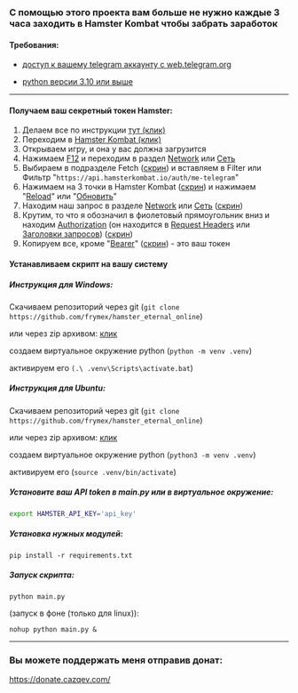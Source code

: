 ### **С помощью этого проекта вам больше не нужно каждые 3 часа заходить в Hamster Kombat чтобы забрать заработок** 

#### Требования:

* <u>доступ к вашему telegram аккаунту с web.telegram.org</u>

* <u>python версии 3.10 или выше</u> 

  

---





#### Получаем ваш секретный токен Hamster:

1. Делаем все по инструкции [тут (клик)](https://github.com/mudachyo/Hamster-Kombat?tab=readme-ov-file#%D1%81%D0%BF%D0%BE%D1%81%D0%BE%D0%B1-1)
2. Переходим в [Hamster Kombat (клик)](https://web.telegram.org/a/#?tgaddr=tg%3A%2F%2Fresolve%3Fdomain%3Dhamster_kombat_bot)
3. Открываем игру, и она у вас должна загрузится 
4. Нажимаем <u>F12</u> и переходим в раздел <u>Network</u> или <u>Сеть</u>
5. Выбираем в подразделе Fetch ([скрин](https://i.imgur.com/RPJhLz9.png)) и вставляем в Filter или Фильтр "`https://api.hamsterkombat.io/auth/me-telegram`"
6. Нажимаем на 3 точки в Hamster Kombat ([скрин](https://i.imgur.com/jXQIdmQ.png)) и нажимаем "<u>Reload</u>" или "<u>Обновить</u>"
7. Находим наш запрос в разделе <u>Network</u> или <u>Сеть</u> ([скрин](https://i.imgur.com/7YBfyWM.png)) 
8. Крутим, то что я обозначил в фиолетовый прямоугольник вниз и находим <u>Authorization</u> (он находится в <u>Request Headers</u> или <u>Заголовки запросов</u>) ([скрин](https://i.imgur.com/7uQszz8.png))
9. Копируем все, кроме "<u>Bearer</u>" ([скрин](https://i.imgur.com/VeUMKhU.png)) - это ваш токен



#### Устанавливаем скрипт на вашу систему

##### Инструкция для Windows:



Скачиваем репозиторий через git (`git clone https://github.com/frymex/hamster_eternal_online`) 

или через zip архивом: [клик](https://github.com/frymex/hamster_eternal_online/archive/refs/heads/main.zip) 



создаем виртуальное окружение python (`python -m venv .venv`)

активируем его `(.\ .venv\Scripts\activate.bat`)





##### Инструкция для Ubuntu:

Скачиваем репозиторий через git (`git clone https://github.com/frymex/hamster_eternal_online`) 

или через zip архивом: [клик](https://github.com/frymex/hamster_eternal_online/archive/refs/heads/main.zip) 

создаем виртуальное окружение python (`python3 -m venv .venv`)

активируем его (`source .venv/bin/activate`)





##### Установите ваш API token в main.py или в виртуальное окружение:

```bash
export HAMSTER_API_KEY='api_key'
```





##### Установка нужных модулей:

`pip install -r requirements.txt`





##### Запуск скрипта:

`python main.py`



(запуск в фоне (только для linux)):

`nohup python main.py &`


---

### Вы можете поддержать меня отправив донат: 

https://donate.cazqev.com/